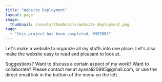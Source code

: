 ```yaml
---
title: "Website Deployment"
layout: page
image:
  thumbnail: /assets/thumbnails/website deployment.png
tagg:
  - "this project has been completed, #357683"
---
```

Let's make a website to organize all my stuffs into one place. Let's also make the website easy to read and pleasant to look at.

<div class="content-container" data-bg-image="/assets/images/chevron2.png">
    Suggestions? Want to discuss a certain aspect of my work? Want to collaborate? Please contact me at ayanali20985@gmail.com, or use the direct email link in the bottom of the menu on the left.
</div>
